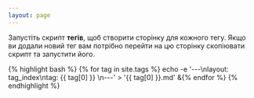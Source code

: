 ```yaml
---
layout: page
---
```


Запустіть скрипт **тегів**, щоб створити сторінку для кожного тегу. Якщо ви додали новий тег вам потрібно перейти на цю сторінку скопіювати скрипт та запустити його.

{% highlight bash %}
{% for tag in site.tags %}
echo -e '---\nlayout: tag_index\ntag: {{ tag[0] }} \n---' > '{{ tag[0] }}.md' &{% endfor %}
{% endhighlight %}
